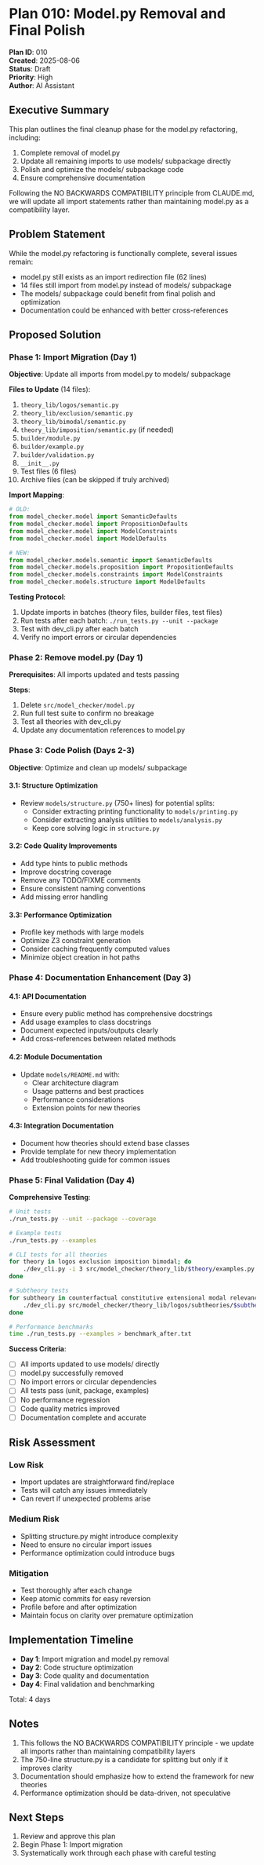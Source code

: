 # Plan 010: Model.py Removal and Final Polish

**Plan ID**: 010  
**Created**: 2025-08-06  
**Status**: Draft  
**Priority**: High  
**Author**: AI Assistant

## Executive Summary

This plan outlines the final cleanup phase for the model.py refactoring, including:
1. Complete removal of model.py 
2. Update all remaining imports to use models/ subpackage directly
3. Polish and optimize the models/ subpackage code
4. Ensure comprehensive documentation

Following the NO BACKWARDS COMPATIBILITY principle from CLAUDE.md, we will update all import statements rather than maintaining model.py as a compatibility layer.

## Problem Statement

While the model.py refactoring is functionally complete, several issues remain:
- model.py still exists as an import redirection file (62 lines)
- 14 files still import from model.py instead of models/ subpackage
- The models/ subpackage could benefit from final polish and optimization
- Documentation could be enhanced with better cross-references

## Proposed Solution

### Phase 1: Import Migration (Day 1)

**Objective**: Update all imports from model.py to models/ subpackage

**Files to Update** (14 files):
1. `theory_lib/logos/semantic.py`
2. `theory_lib/exclusion/semantic.py`
3. `theory_lib/bimodal/semantic.py`
4. `theory_lib/imposition/semantic.py` (if needed)
5. `builder/module.py`
6. `builder/example.py`
7. `builder/validation.py`
8. `__init__.py`
9. Test files (6 files)
10. Archive files (can be skipped if truly archived)

**Import Mapping**:
```python
# OLD:
from model_checker.model import SemanticDefaults
from model_checker.model import PropositionDefaults
from model_checker.model import ModelConstraints
from model_checker.model import ModelDefaults

# NEW:
from model_checker.models.semantic import SemanticDefaults
from model_checker.models.proposition import PropositionDefaults
from model_checker.models.constraints import ModelConstraints
from model_checker.models.structure import ModelDefaults
```

**Testing Protocol**:
1. Update imports in batches (theory files, builder files, test files)
2. Run tests after each batch: `./run_tests.py --unit --package`
3. Test with dev_cli.py after each batch
4. Verify no import errors or circular dependencies

### Phase 2: Remove model.py (Day 1)

**Prerequisites**: All imports updated and tests passing

**Steps**:
1. Delete `src/model_checker/model.py`
2. Run full test suite to confirm no breakage
3. Test all theories with dev_cli.py
4. Update any documentation references to model.py

### Phase 3: Code Polish (Days 2-3)

**Objective**: Optimize and clean up models/ subpackage

#### 3.1: Structure Optimization
- Review `models/structure.py` (750+ lines) for potential splits:
  - Consider extracting printing functionality to `models/printing.py`
  - Consider extracting analysis utilities to `models/analysis.py`
  - Keep core solving logic in `structure.py`

#### 3.2: Code Quality Improvements
- Add type hints to public methods
- Improve docstring coverage
- Remove any TODO/FIXME comments
- Ensure consistent naming conventions
- Add missing error handling

#### 3.3: Performance Optimization
- Profile key methods with large models
- Optimize Z3 constraint generation
- Consider caching frequently computed values
- Minimize object creation in hot paths

### Phase 4: Documentation Enhancement (Day 3)

#### 4.1: API Documentation
- Ensure every public method has comprehensive docstrings
- Add usage examples to class docstrings
- Document expected inputs/outputs clearly
- Add cross-references between related methods

#### 4.2: Module Documentation
- Update `models/README.md` with:
  - Clear architecture diagram
  - Usage patterns and best practices
  - Performance considerations
  - Extension points for new theories

#### 4.3: Integration Documentation
- Document how theories should extend base classes
- Provide template for new theory implementation
- Add troubleshooting guide for common issues

### Phase 5: Final Validation (Day 4)

**Comprehensive Testing**:
```bash
# Unit tests
./run_tests.py --unit --package --coverage

# Example tests  
./run_tests.py --examples

# CLI tests for all theories
for theory in logos exclusion imposition bimodal; do
    ./dev_cli.py -i 3 src/model_checker/theory_lib/$theory/examples.py
done

# Subtheory tests
for subtheory in counterfactual constitutive extensional modal relevance; do
    ./dev_cli.py src/model_checker/theory_lib/logos/subtheories/$subtheory/examples.py
done

# Performance benchmarks
time ./run_tests.py --examples > benchmark_after.txt
```

**Success Criteria**:
- [ ] All imports updated to use models/ directly
- [ ] model.py successfully removed
- [ ] No import errors or circular dependencies
- [ ] All tests pass (unit, package, examples)
- [ ] No performance regression
- [ ] Code quality metrics improved
- [ ] Documentation complete and accurate

## Risk Assessment

### Low Risk
- Import updates are straightforward find/replace
- Tests will catch any issues immediately
- Can revert if unexpected problems arise

### Medium Risk  
- Splitting structure.py might introduce complexity
- Need to ensure no circular import issues
- Performance optimization could introduce bugs

### Mitigation
- Test thoroughly after each change
- Keep atomic commits for easy reversion
- Profile before and after optimization
- Maintain focus on clarity over premature optimization

## Implementation Timeline

- **Day 1**: Import migration and model.py removal
- **Day 2**: Code structure optimization
- **Day 3**: Code quality and documentation
- **Day 4**: Final validation and benchmarking

Total: 4 days

## Notes

1. This follows the NO BACKWARDS COMPATIBILITY principle - we update all imports rather than maintaining compatibility layers
2. The 750-line structure.py is a candidate for splitting but only if it improves clarity
3. Documentation should emphasize how to extend the framework for new theories
4. Performance optimization should be data-driven, not speculative

## Next Steps

1. Review and approve this plan
2. Begin Phase 1: Import migration
3. Systematically work through each phase with careful testing